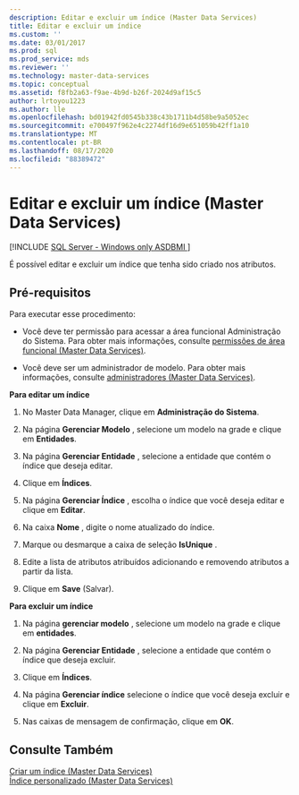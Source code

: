 ```yaml
---
description: Editar e excluir um índice (Master Data Services)
title: Editar e excluir um índice
ms.custom: ''
ms.date: 03/01/2017
ms.prod: sql
ms.prod_service: mds
ms.reviewer: ''
ms.technology: master-data-services
ms.topic: conceptual
ms.assetid: f8fb2a63-f9ae-4b9d-b26f-2024d9af15c5
author: lrtoyou1223
ms.author: lle
ms.openlocfilehash: bd01942fd0545b338c43b1711b4d58be9a5052ec
ms.sourcegitcommit: e700497f962e4c2274df16d9e651059b42ff1a10
ms.translationtype: MT
ms.contentlocale: pt-BR
ms.lasthandoff: 08/17/2020
ms.locfileid: "88389472"
---
```

# <a name="edit-and-delete-an-index-master-data-services"></a>Editar e excluir um índice (Master Data Services)

[!INCLUDE [SQL Server - Windows only ASDBMI  ](../includes/applies-to-version/sql-windows-only-asdbmi.md)]

  É possível editar e excluir um índice que tenha sido criado nos atributos.  
  
## <a name="prerequisites"></a>Pré-requisitos  
 Para executar esse procedimento:  
  
-   Você deve ter permissão para acessar a área funcional Administração do Sistema. Para obter mais informações, consulte [permissões de área funcional &#40;Master Data Services&#41;](../master-data-services/functional-area-permissions-master-data-services.md).  
  
-   Você deve ser um administrador de modelo. Para obter mais informações, consulte [administradores &#40;Master Data Services&#41;](../master-data-services/administrators-master-data-services.md).  
  
 **Para editar um índice**  
  
1.  No Master Data Manager, clique em **Administração do Sistema**.  
  
2.  Na página **Gerenciar Modelo** , selecione um modelo na grade e clique em **Entidades**.  
  
3.  Na página **Gerenciar Entidade** , selecione a entidade que contém o índice que deseja editar.  
  
4.  Clique em **Índices**.  
  
5.  Na página **Gerenciar Índice** , escolha o índice que você deseja editar e clique em **Editar**.  
  
6.  Na caixa **Nome** , digite o nome atualizado do índice.  
  
7.  Marque ou desmarque a caixa de seleção **IsUnique** .  
  
8.  Edite a lista de atributos atribuídos adicionando e removendo atributos a partir da lista.  
  
9. Clique em **Save** (Salvar).  
  
 **Para excluir um índice**  
  
1.  Na página **gerenciar modelo** , selecione um modelo na grade e clique em **entidades**.  
  
2.  Na página **Gerenciar Entidade** , selecione a entidade que contém o índice que deseja excluir.  
  
3.  Clique em **Índices**.  
  
4.  Na página **Gerenciar índice** selecione o índice que você deseja excluir e clique em **Excluir**.  
  
5.  Nas caixas de mensagem de confirmação, clique em **OK**.  
  
## <a name="see-also"></a>Consulte Também  
 [Criar um índice &#40;Master Data Services&#41;](../master-data-services/create-an-index-master-data-services.md)   
 [Índice personalizado &#40;Master Data Services&#41;](../master-data-services/custom-index-master-data-services.md)  
  
  

